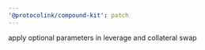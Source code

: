 ```yaml
---
'@protocolink/compound-kit': patch
---
```


apply optional parameters in leverage and collateral swap
